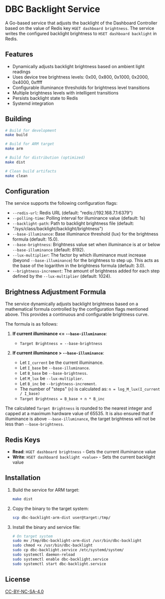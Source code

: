 # DBC Backlight Service

A Go-based service that adjusts the backlight of the Dashboard Controller based on the value of Redis key `HGET dashboard brightness`. The service writes the configured backlight brightness to `HSET dashboard backlight` in Redis.

## Features

- Dynamically adjusts backlight brightness based on ambient light readings
- Uses device tree brightness levels: 0x00, 0x800, 0x1000, 0x2000, 0x4000, 0xffff
- Configurable illuminance thresholds for brightness level transitions
- Multiple brightness levels with intelligent transitions
- Persists backlight state to Redis
- Systemd integration

## Building

```bash
# Build for development
make build

# Build for ARM target
make arm

# Build for distribution (optimized)
make dist

# Clean build artifacts
make clean
```

## Configuration

The service supports the following configuration flags:

- `--redis-url`: Redis URL (default: "redis://192.168.7.1:6379")
- `--polling-time`: Polling interval for illuminance value (default: 1s)
- `--backlight-path`: Path to backlight brightness file (default: "/sys/class/backlight/backlight/brightness")
- `--base-illuminance`: Base illuminance threshold (lux) for the brightness formula (default: 15.0).
- `--base-brightness`: Brightness value set when illuminance is at or below `--base-illuminance` (default: 8192).
- `--lux-multiplier`: The factor by which illuminance must increase (beyond `--base-illuminance`) for the brightness to step up. This acts as the base of the logarithm in the brightness formula (default: 3.0).
- `--brightness-increment`: The amount of brightness added for each step defined by the `--lux-multiplier` (default: 1024).

## Brightness Adjustment Formula

The service dynamically adjusts backlight brightness based on a mathematical formula controlled by the configuration flags mentioned above. This provides a continuous and configurable brightness curve.

The formula is as follows:

1.  **If current illuminance <= `--base-illuminance`**:
    *   `Target Brightness = --base-brightness`

2.  **If current illuminance > `--base-illuminance`**:
    *   Let `I_current` be the current illuminance.
    *   Let `I_base` be `--base-illuminance`.
    *   Let `B_base` be `--base-brightness`.
    *   Let `M_lux` be `--lux-multiplier`.
    *   Let `B_inc` be `--brightness-increment`.
    *   The number of "steps" (`n`) is calculated as: `n = log_M_lux(I_current / I_base)`
    *   `Target Brightness = B_base + n * B_inc`

The calculated `Target Brightness` is rounded to the nearest integer and capped at a maximum hardware value of 65535. It is also ensured that if illuminance is above `--base-illuminance`, the target brightness will not be less than `--base-brightness`.

## Redis Keys

- **Read**: `HGET dashboard brightness` - Gets the current illuminance value
- **Write**: `HSET dashboard backlight <value>` - Sets the current backlight value

## Installation

1. Build the service for ARM target:
   ```bash
   make dist
   ```

2. Copy the binary to the target system:
   ```bash
   scp dbc-backlight-arm-dist user@target:/tmp/
   ```

3. Install the binary and service file:
   ```bash
   # On target system
   sudo mv /tmp/dbc-backlight-arm-dist /usr/bin/dbc-backlight
   sudo chmod +x /usr/bin/dbc-backlight
   sudo cp dbc-backlight.service /etc/systemd/system/
   sudo systemctl daemon-reload
   sudo systemctl enable dbc-backlight.service
   sudo systemctl start dbc-backlight.service
   ```

## License

[CC-BY-NC-SA-4.0](LICENSE)
